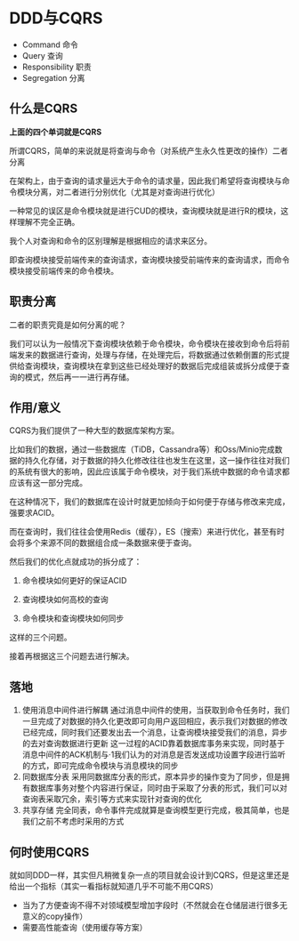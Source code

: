 # DDD与CQRS

* Command 命令
* Query  查询
* Responsibility 职责
* Segregation 分离

## 什么是CQRS

**上面的四个单词就是CQRS**

所谓CQRS，简单的来说就是将查询与命令（对系统产生永久性更改的操作）二者分离

在架构上，由于查询的请求量远大于命令的请求量，因此我们希望将查询模块与命令模块分离，对二者进行分别优化（尤其是对查询进行优化）

一种常见的误区是命令模块就是进行CUD的模块，查询模块就是进行R的模块，这样理解不完全正确。

我个人对查询和命令的区别理解是根据相应的请求来区分。

即查询模块接受前端传来的查询请求，查询模块接受前端传来的查询请求，而命令模块接受前端传来的命令模块。

## 职责分离

二者的职责究竟是如何分离的呢？

我们可以认为一般情况下查询模块依赖于命令模块，命令模块在接收到命令后将前端发来的数据进行查询，处理与存储，在处理完后，将数据通过依赖倒置的形式提供给查询模块，查询模块在拿到这些已经处理好的数据后完成组装或拆分成便于查询的模式，然后再一一进行再存储。

## 作用/意义

CQRS为我们提供了一种大型的数据库架构方案。

比如我们的数据，通过一些数据库（TiDB，Cassandra等）和Oss/Minio完成数据的持久化存储，对于数据的持久化修改往往也发生在这里，这一操作往往对我们的系统有很大的影响，因此应该属于命令模块，对于我们系统中数据的命令请求都应该有这一部分完成。

在这种情况下，我们的数据库在设计时就更加倾向于如何便于存储与修改来完成，强要求ACID。

而在查询时，我们往往会使用Redis（缓存），ES（搜索）来进行优化，甚至有时会将多个来源不同的数据组合成一条数据来便于查询。

然后我们的优化点就成功的拆分成了：

1. 命令模块如何更好的保证ACID

2. 查询模块如何高校的查询

3. 命令模块和查询模块如何同步

这样的三个问题。

接着再根据这三个问题去进行解决。

## 落地

1. 使用消息中间件进行解耦
    通过消息中间件的使用，当获取到命令任务时，我们一旦完成了对数据的持久化更改即可向用户返回相应，表示我们对数据的修改已经完成，同时我们还要发出去一个消息，让查询模块接受我们的消息，异步的去对查询数据进行更新
    这一过程的ACID靠着数据库事务来实现，同时基于消息中间件的ACK机制与·1我们认为的对消息是否发送成功设置字段进行监听的方式，即可完成命令模块与消息模块的同步
2. 同数据库分表
    采用同数据库分表的形式，原本异步的操作变为了同步，但是拥有数据库事务对整个内容进行保证，同时由于采取了分表的形式，我们可以对查询表采取冗余，索引等方式来实现针对查询的优化
3. 共享存储
    完全同表，命令事件完成就算是查询模型更行完成，极其简单，也是我们之前不考虑时采用的方式

## 何时使用CQRS

就如同DDD一样，其实但凡稍微复杂一点的项目就会设计到CQRS，但是这里还是给出一个指标（其实一看指标就知道几乎不可能不用CQRS）

* 当为了方便查询不得不对领域模型增加字段时（不然就会在仓储层进行很多无意义的copy操作）
* 需要高性能查询（使用缓存等方案）

